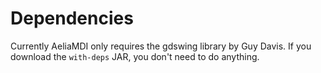 # Dependencies #

Currently AeliaMDI only requires the gdswing library by Guy Davis. If you download the `with-deps` JAR, you don't need to do anything.